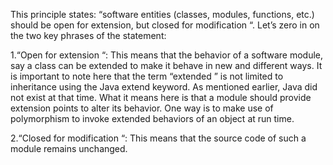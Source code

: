 This principle states: “software entities (classes, modules, functions, etc.) should be open for extension, but closed 
for modification “. Let’s zero in on the two key phrases of the statement:

1.“Open for extension “: This means that the behavior of a software module, say a class can be extended to make it behave 
in new and different ways. It is important to note here that the term “extended ” is not limited to inheritance using 
the Java extend keyword. As mentioned earlier, Java did not exist at that time. What it means here is that a module 
should provide extension points to alter its behavior. One way is to make use of polymorphism to invoke extended 
behaviors of an object at run time.

2.“Closed for modification “: This means that the source code of such a module remains unchanged.